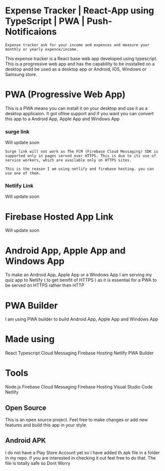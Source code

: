 # Expense Tracker | React-App using TypeScript | PWA | Push-Notificaions
    Expense tracker ask for your income and expences and measure your monthly or yearly expence/income. 

 
This expense tracker is a React base web app developed using typescript. 
This is a progressive web app and has the capability to be insstalled on a desktop andd be used as a desktop app or Android, IOS, Windows or Samsung store.
 

# PWA (Progressive Web App)
This is a PWA means you can install it on your desktop and use it as a desktop applicaion. It got ofline support and if you want you can convert this app to a
Android App, Apple App and Windows App


### surge link 
Will update soon

    Surge link will not work as The FCM (Firebase Cloud Messaging) SDK is supported only in pages served over HTTPS. This is due to its use of service workers, which are available only on HTTPS sites.

    This is the reason I am using netlify and firebase hosting. you can use one of them.


### Netlify Link
Will update soon

# Firebase Hosted App Link

Will update soon

# Android App, Apple App and Windows App
To make an Android App, Apple App or a Windows App I am serving my quiz app to Netlify ( to get benifit of HTTPS ) as it is essential for a PWA to be served on HTTPS rather then HTTP

# PWA Builder

I am using PWA builder to build Android App, Apple App and Windows App

# Made using 
React
Typescript
Cloud Messaging
Firebase Hosting
Netlify
PWA Builder

# Tools

Node.js 
Firebase
Cloud Messaging
Firebase Hosting
Visual Studio Code 
Netlify 


## Open Source
This is an open source project. Feel free to make changes or add new features and build this app in your style.

## Android APK
I do not have a Play Store Account yet so I have added th apk file in a folder in my repo. if you are interested in checking it out feel free to do that.
The file is totally safe so Dont Worry
